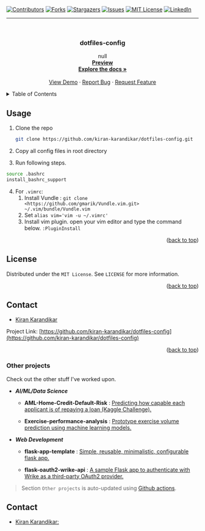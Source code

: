 <div id="top"></div>

[![Contributors][contributors-shield]][contributors-url]
[![Forks][forks-shield]][forks-url]
[![Stargazers][stars-shield]][stars-url]
[![Issues][issues-shield]][issues-url]
[![MIT License][license-shield]][license-url]
[![LinkedIn][linkedin-shield]][linkedin-url]

[contributors-shield]: https://img.shields.io/github/contributors/kiran-karandikar/dotfiles-config?style=for-the-badge
[contributors-url]: https://github.com/Kiran-Karandikar/dotfiles-config/graphs/contributors
[forks-shield]: https://img.shields.io/github/forks/Kiran-Karandikar/dotfiles-config?style=for-the-badge
[forks-url]: https://github.com/Kiran-Karandikar/dotfiles-config/network
[stars-shield]: https://img.shields.io/github/stars/Kiran-Karandikar/dotfiles-config?style=for-the-badge
[stars-url]: https://github.com/Kiran-Karandikar/dotfiles-config/stargazers
[issues-shield]: https://img.shields.io/github/issues/Kiran-Karandikar/dotfiles-config?style=for-the-badge
[issues-url]: https://github.com/Kiran-Karandikar/dotfiles-config/issues
[license-shield]: https://img.shields.io/github/license/Kiran-Karandikar/dotfiles-config?style=for-the-badge
[license-url]: https://github.com/Kiran-Karandikar/dotfiles-config/blob/master/LICENSE
[linkedin-shield]: https://img.shields.io/badge/-LinkedIn-black.svg?style=for-the-badge&logo=linkedin&colorB=555
[linkedin-url]: https://linkedin.com/in/kiran-karandikar

---

<!-- PROJECT LOGO -->
<br />
<div align="center">
<h3 align="center">dotfiles-config</h3>
  <p align="center">
    null    
    <br />    
    <a href="https://kiran-karandikar.github.io/dotfiles-config"><strong>Preview</strong></a>
    <br />
    <a href="https://github.com/kiran-karandikar/dotfiles-config"><strong>Explore the docs »</strong></a>
    <br />
    <br />
    <a href="https://github.com/kiran-karandikar/dotfiles-config">View Demo</a>
    ·
    <a href="https://github.com/kiran-karandikar/dotfiles-config/issues">Report Bug</a>
    ·
    <a href="https://github.com/kiran-karandikar/dotfiles-config/issues">Request Feature</a>
  </p>
</div>

<!-- BADGES.MD Finish -->
<!-- BADGES.MD Finish -->
<!-- TABLE OF CONTENTS -->
<details>
  <summary>Table of Contents</summary>
  <ol>
    <li><a href="#usage">Usage</a></li>
    <li><a href="#license">License</a></li>
    <li><a href="#contact">Contact</a></li>
  </ol>
</details>

<!-- ABOUT THE PROJECT -->

## Usage

1. Clone the repo

   ```sh
   git clone https://github.com/kiran-karandikar/dotfiles-config.git
   ```

2. Copy all config files in root directory
3. Run following steps.

  ```sh
  source .bashrc
  install_bashrc_support
  ```

4. For `.vimrc`:
   1. Install Vundle : `git clone <https://github.com/gmarik/Vundle.vim.git> ~/.vim/bundle/Vundle.vim`
   2. Set `alias vim='vim -u ~/.vimrc'`
   3. Install vim plugin. open your vim editor and type the command below. `:PluginInstall`

<p align="right">(<a href="#top">back to top</a>)</p>

<!-- LICENSE -->

## License

Distributed under the `MIT License`. See `LICENSE` for more information.

<p align="right">(<a href="#top">back to top</a>)</p>

<!-- MARKDOWN LINKS & IMAGES -->

<!-- CONTACT -->

## Contact

* [Kiran Karandikar](mailto:khkarandikar@gmail.com)

Project
Link: [https://github.com/kiran-karandikar/dotfiles-config](https://github.com/kiran-karandikar/dotfiles-config)

<p align="right">(<a href="#top">back to top</a>)</p>


### Other projects

Check out the other stuff I've worked upon.

- **_AI/ML/Data Science_**

  - **AML-Home-Credit-Default-Risk** : [Predicting how capable each applicant is of repaying a loan \(Kaggle Challenge\).](https://github.com/Kiran-Karandikar/AML-Home-Credit-Default-Risk)

  - **Exercise-performance-analysis** : [Prototype exercise volume prediction using machine learning models.](https://github.com/Kiran-Karandikar/Exercise-performance-analysis)

- **_Web Development_**

  - **flask-app-template** : [Simple, reusable, minimalistic, configurable flask app.](https://github.com/Kiran-Karandikar/flask-app-template)

  - **flask-oauth2-wrike-api** : [A sample Flask app to authenticate with Wrike as a third-party OAuth2 provider.](https://github.com/Kiran-Karandikar/flask-oauth2-wrike-api)

> Section `Other projects` is auto-updated using [Github actions](https://github.com/features/actions).

<!-- CONTACT -->

## Contact

- [Kiran Karandikar:](mailto:connect.funnel.github@kirankarandikar.com)

